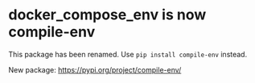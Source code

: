 # docker_compose_env is now compile-env

This package has been renamed. Use `pip install compile-env` instead.

New package: https://pypi.org/project/compile-env/
